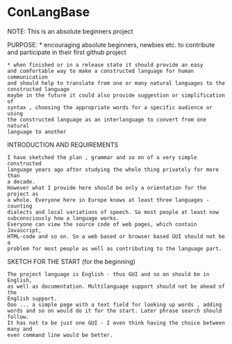 # ConLangBase


NOTE: This is an absolute beginners project 

PURPOSE: * encouraging absolute beginners, newbies etc. 
		to contribute and participate in their first github project

	* when finished or in a release state it should provide an easy
	and comfortable way to make a constructed language for human communication
	and should help to translate from one or many natural languages to the 
	constructed language 
	maybe in the future it could also provide suggestion or simplification of
	syntax , choosing the appropriate words for a specific audience or using
	the constructed language as an interlanguage to convert from one natural 
	language to another

INTRODUCTION AND REQUIREMENTS

	I have sketched the plan , grammar and so on of a very simple constructed 
	language years ago after studying the whole thing privately for more than 
	a decade. 
	However what I provide here should be only a orientation for the project as 
	a whole. Everyone here in Europe knows at least three languages - counting
	dialects and local variations of speech. So most people at least now 
	subconsciously how a language works.
	Everyone can view the source code of web pages, which contain Javascript,
	HTML-code and so on. So a web based or browser based GUI should not be a 
	problem for most people as well as contributing to the language part. 

SKETCH FOR THE START (for the beginning) 

	The project language is English - thus GUI and so on should be in English,
 	as well as documentation. Multilanguage support should not be ahead of the 
	English support. 
	Ooo ... a simple page with a text field for looking up words , adding
	words and so on would do it for the start. Later phrase search should follow. 
	It has not to be just one GUI - I even think having the choice between many and 
	even command line would be better. 




	 
	
